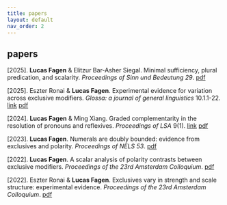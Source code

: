 ```yaml
---
title: papers
layout: default
nav_order: 2
---
```


## papers ##

[2025]. **Lucas Fagen** & Elitzur Bar-Asher Siegal. Minimal sufficiency, plural predication, and scalarity. *Proceedings of Sinn und Bedeutung 29*. [pdf](papers/minimal-sufficiency-sub2025.pdf)

[2025]. Eszter Ronai & **Lucas Fagen**. Experimental evidence for variation across exclusive modifiers. *Glossa: a journal of general linguistics* 10.1.1-22. [link](https://doi.org/10.16995/glossa.16797) [pdf](papers/exclusives-scalar-diversity-glossa2025.pdf)

[2024]. **Lucas Fagen** & Ming Xiang. Graded complementarity in the resolution of pronouns and reflexives. *Proceedings of LSA* 9(1). [link](https://journals.linguisticsociety.org/proceedings/index.php/PLSA/article/view/5697) [pdf](papers/pronouns-reflexives-lsa2024.pdf)

[2023]. **Lucas Fagen**. Numerals are doubly bounded: evidence from exclusives and polarity. *Proceedings of NELS 53*. [pdf](papers/exclusives-polarity-numerals-nels2023.pdf)

[2022]. **Lucas Fagen**. A scalar analysis of polarity contrasts between exclusive modifiers. *Proceedings of the 23rd Amsterdam Colloquium*. [pdf](papers/exclusives-polarity-ac2022.pdf)

[2022]. Eszter Ronai & **Lucas Fagen**. Exclusives vary in strength and scale structure: experimental evidence. *Proceedings of the 23rd Amsterdam Colloquium*. [pdf](papers/exclusives-scalar-diversity-ac2022.pdf)
